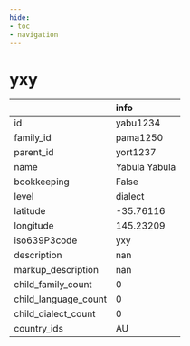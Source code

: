 ```yaml
---
hide:
- toc
- navigation
---
```

# yxy
|                      | info          |
|:---------------------|:--------------|
| id                   | yabu1234      |
| family_id            | pama1250      |
| parent_id            | yort1237      |
| name                 | Yabula Yabula |
| bookkeeping          | False         |
| level                | dialect       |
| latitude             | -35.76116     |
| longitude            | 145.23209     |
| iso639P3code         | yxy           |
| description          | nan           |
| markup_description   | nan           |
| child_family_count   | 0             |
| child_language_count | 0             |
| child_dialect_count  | 0             |
| country_ids          | AU            |